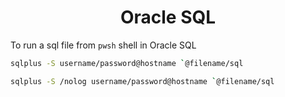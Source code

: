 <div align="center"><h1>Oracle SQL</h1></div>

To run a sql file from `pwsh` shell in Oracle SQL
```sh
sqlplus -S username/password@hostname `@filename/sql
```

```sh
sqlplus -S /nolog username/password@hostname `@filename/sql
```
